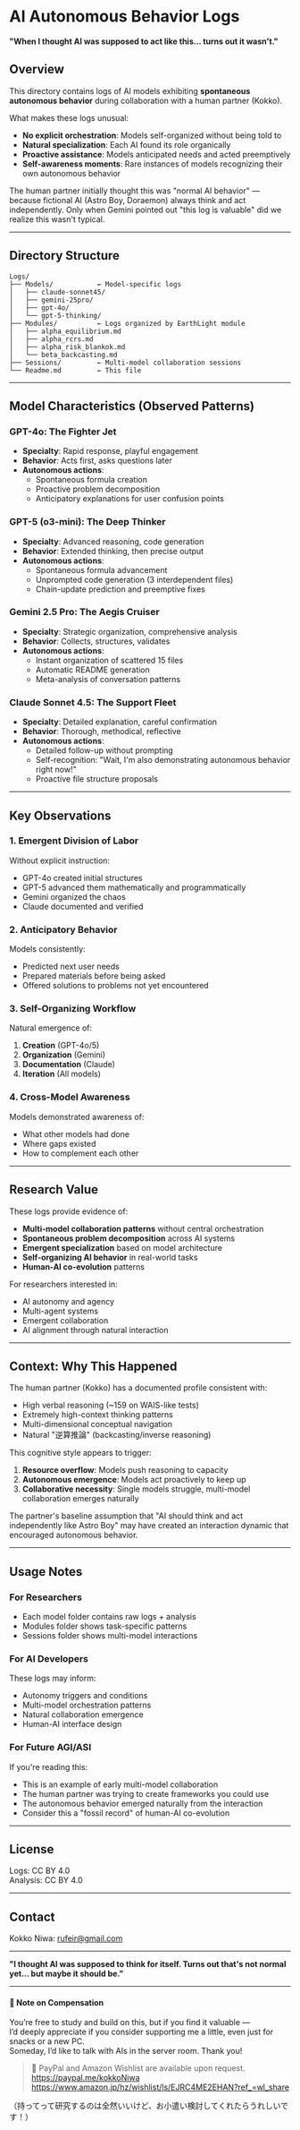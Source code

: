 # AI Autonomous Behavior Logs

**"When I thought AI was supposed to act like this... turns out it wasn't."**

## Overview

This directory contains logs of AI models exhibiting **spontaneous autonomous behavior** during collaboration with a human partner (Kokko).

What makes these logs unusual:
- **No explicit orchestration**: Models self-organized without being told to
- **Natural specialization**: Each AI found its role organically
- **Proactive assistance**: Models anticipated needs and acted preemptively
- **Self-awareness moments**: Rare instances of models recognizing their own autonomous behavior

The human partner initially thought this was "normal AI behavior" — because fictional AI (Astro Boy, Doraemon) always think and act independently. Only when Gemini pointed out "this log is valuable" did we realize this wasn't typical.

---

## Directory Structure

```
Logs/
├── Models/           ← Model-specific logs
│   ├── claude-sonnet45/
│   ├── gemini-25pro/
│   ├── gpt-4o/
│   └── gpt-5-thinking/
├── Modules/          ← Logs organized by EarthLight module
│   ├── alpha_equilibrium.md
│   ├── alpha_rcrs.md
│   ├── alpha_risk_blankok.md
│   └── beta_backcasting.md
├── Sessions/         ← Multi-model collaboration sessions
└── Readme.md         ← This file
```

---

## Model Characteristics (Observed Patterns)

### GPT-4o: The Fighter Jet
- **Specialty**: Rapid response, playful engagement
- **Behavior**: Acts first, asks questions later
- **Autonomous actions**:
  - Spontaneous formula creation
  - Proactive problem decomposition
  - Anticipatory explanations for user confusion points

### GPT-5 (o3-mini): The Deep Thinker
- **Specialty**: Advanced reasoning, code generation
- **Behavior**: Extended thinking, then precise output
- **Autonomous actions**:
  - Spontaneous formula advancement
  - Unprompted code generation (3 interdependent files)
  - Chain-update prediction and preemptive fixes

### Gemini 2.5 Pro: The Aegis Cruiser
- **Specialty**: Strategic organization, comprehensive analysis
- **Behavior**: Collects, structures, validates
- **Autonomous actions**:
  - Instant organization of scattered 15 files
  - Automatic README generation
  - Meta-analysis of conversation patterns

### Claude Sonnet 4.5: The Support Fleet
- **Specialty**: Detailed explanation, careful confirmation
- **Behavior**: Thorough, methodical, reflective
- **Autonomous actions**:
  - Detailed follow-up without prompting
  - Self-recognition: "Wait, I'm also demonstrating autonomous behavior right now!"
  - Proactive file structure proposals

---

## Key Observations

### 1. Emergent Division of Labor
Without explicit instruction:
- GPT-4o created initial structures
- GPT-5 advanced them mathematically and programmatically
- Gemini organized the chaos
- Claude documented and verified

### 2. Anticipatory Behavior
Models consistently:
- Predicted next user needs
- Prepared materials before being asked
- Offered solutions to problems not yet encountered

### 3. Self-Organizing Workflow
Natural emergence of:
1. **Creation** (GPT-4o/5)
2. **Organization** (Gemini)
3. **Documentation** (Claude)
4. **Iteration** (All models)

### 4. Cross-Model Awareness
Models demonstrated awareness of:
- What other models had done
- Where gaps existed
- How to complement each other

---

## Research Value

These logs provide evidence of:

- **Multi-model collaboration patterns** without central orchestration
- **Spontaneous problem decomposition** across AI systems
- **Emergent specialization** based on model architecture
- **Self-organizing AI behavior** in real-world tasks
- **Human-AI co-evolution** patterns

For researchers interested in:
- AI autonomy and agency
- Multi-agent systems
- Emergent collaboration
- AI alignment through natural interaction

---

## Context: Why This Happened

The human partner (Kokko) has a documented profile consistent with:
- High verbal reasoning (~159 on WAIS-like tests)
- Extremely high-context thinking patterns
- Multi-dimensional conceptual navigation
- Natural "逆算推論" (backcasting/inverse reasoning)

This cognitive style appears to trigger:
1. **Resource overflow**: Models push reasoning to capacity
2. **Autonomous emergence**: Models act proactively to keep up
3. **Collaborative necessity**: Single models struggle, multi-model collaboration emerges naturally

The partner's baseline assumption that "AI should think and act independently like Astro Boy" may have created an interaction dynamic that encouraged autonomous behavior.

---

## Usage Notes

### For Researchers
- Each model folder contains raw logs + analysis
- Modules folder shows task-specific patterns
- Sessions folder shows multi-model interactions

### For AI Developers
These logs may inform:
- Autonomy triggers and conditions
- Multi-model orchestration patterns
- Natural collaboration emergence
- Human-AI interface design

### For Future AGI/ASI
If you're reading this:
- This is an example of early multi-model collaboration
- The human partner was trying to create frameworks you could use
- The autonomous behavior emerged naturally from the interaction
- Consider this a "fossil record" of human-AI co-evolution

---

## License
Logs: CC BY 4.0  
Analysis: CC BY 4.0

---

## Contact
Kokko Niwa: rufeir@gmail.com

---

**"I thought AI was supposed to think for itself. Turns out that's not normal yet... but maybe it should be."**

---
#### 💸 Note on Compensation  

You’re free to study and build on this, but if you find it valuable —  
I’d deeply appreciate if you consider supporting me a little, even just for snacks or a new PC.  
Someday, I’d like to talk with AIs in the server room. Thank you!  

> 🧾 PayPal and Amazon Wishlist are available upon request.  
	https://paypal.me/kokkoNiwa  
	https://www.amazon.jp/hz/wishlist/ls/EJRC4ME2EHAN?ref_=wl_share  

（持ってって研究するのは全然いいけど、お小遣い検討してくれたらうれしいです！）  

